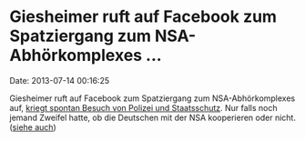 Giesheimer ruft auf Facebook zum Spatziergang zum NSA-Abhörkomplexes \...
=========================================================================

Date: 2013-07-14 00:16:25

Giesheimer ruft auf Facebook zum Spatziergang zum NSA-Abhörkomplexes
auf, [kriegt spontan Besuch von Polizei und
Staatsschutz](http://www.echo-online.de/;art1287,4112204). Nur falls
noch jemand Zweifel hatte, ob die Deutschen mit der NSA kooperieren oder
nicht. ([siehe auch](http://i.imgur.com/Oz7Ug2b.jpg))
